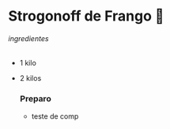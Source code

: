 # Strogonoff de Frango :chicken:

###### ingredientes 

- 1 kilo 

- 2 kilos 

  ### Preparo

  - teste de comp 





